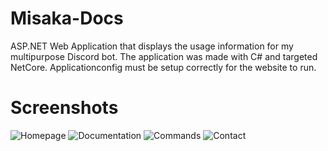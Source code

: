 # Misaka-Docs
ASP.NET Web Application that displays the usage information for my multipurpose Discord bot. The application was made with C# and targeted NetCore. Applicationconfig must be setup correctly for the website to run.

# Screenshots
![Homepage](https://i.imgur.com/Fk73Khu.png)
![Documentation](https://i.imgur.com/uGI751d.png)
![Commands](https://i.imgur.com/5ILN3kJ.png)
![Contact](https://i.imgur.com/79YpCeV.png)
